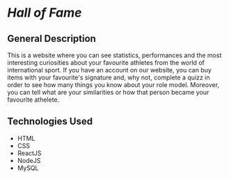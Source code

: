 # *Hall of Fame*

## General Description
This is a website where you can see statistics, performances and the most interesting curiosities about your favourite athletes from the world of international sport.
If you have an account on our website, you can buy items with your favourite's signature and, why not, complete a quizz in order to see how many things you know about your role model.
Moreover, you can tell what are your similarities or how that person became your favourite athelete.

## Technologies Used
- HTML
- CSS
- ReactJS 
- NodeJS
- MySQL 
